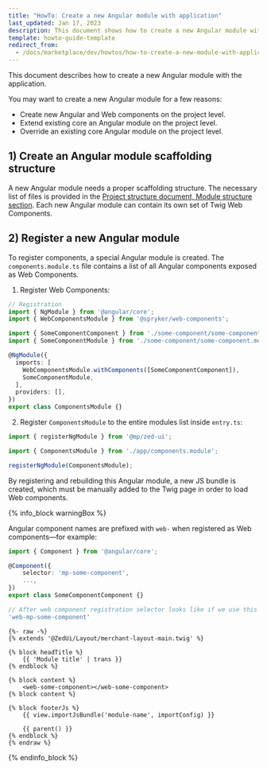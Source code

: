 ```yaml
---
title: "HowTo: Create a new Angular module with application"
last_updated: Jan 17, 2023
description: This document shows how to create a new Angular module with the application
template: howto-guide-template
redirect_from:
  - /docs/marketplace/dev/howtos/how-to-create-a-new-module-with-application.html
---
```


This document describes how to create a new Angular module with the application.

You may want to create a new Angular module for a few reasons:

- Create new Angular and Web components on the project level.
- Extend existing core an Angular module on the project level.
- Override an existing core Angular module on the project level.

## 1) Create an Angular module scaffolding structure

A new Angular module needs a proper scaffolding structure.
The necessary list of files is provided in the [Project structure document, Module structure section](/docs/marketplace/dev/front-end/{{site.version}}/project-structure.html#module-structure).
Each new Angular module can contain its own set of Twig Web Components.

## 2) Register a new Angular module

To register components, a special Angular module is created. The `components.module.ts` file contains a list of all Angular components exposed as Web Components.

1. Register Web Components:

```ts
// Registration
import { NgModule } from '@angular/core';
import { WebComponentsModule } from '@spryker/web-components';

import { SomeComponentComponent } from './some-component/some-component.component';
import { SomeComponentModule } from './some-component/some-component.module';

@NgModule({
  imports: [
    WebComponentsModule.withComponents([SomeComponentComponent]),
    SomeComponentModule,
  ],
  providers: [],
})
export class ComponentsModule {}
```

2. Register `ComponentsModule` to the entire modules list inside `entry.ts`:

```ts
import { registerNgModule } from '@mp/zed-ui';

import { ComponentsModule } from './app/components.module';

registerNgModule(ComponentsModule);
```

By registering and rebuilding this Angular module, a new JS bundle is created, which must be manually added to the Twig page in order to load Web components.

{% info_block warningBox %}

Angular component names are prefixed with `web-` when registered as Web components—for example:

```ts
import { Component } from '@angular/core';

@Component({
    selector: 'mp-some-component',
    ...,
})
export class SomeComponentComponent {}

// After web component registration selector looks like if we use this component as web inside a twig file:
'web-mp-some-component'
```

```twig
{%- raw -%}
{% extends '@ZedUi/Layout/merchant-layout-main.twig' %}

{% block headTitle %}
    {{ 'Module title' | trans }}
{% endblock %}

{% block content %}
    <web-some-component></web-some-component>
{% block content %}

{% block footerJs %}
    {{ view.importJsBundle('module-name', importConfig) }}

    {{ parent() }}
{% endblock %}
{% endraw %}
```

{% endinfo_block %}
